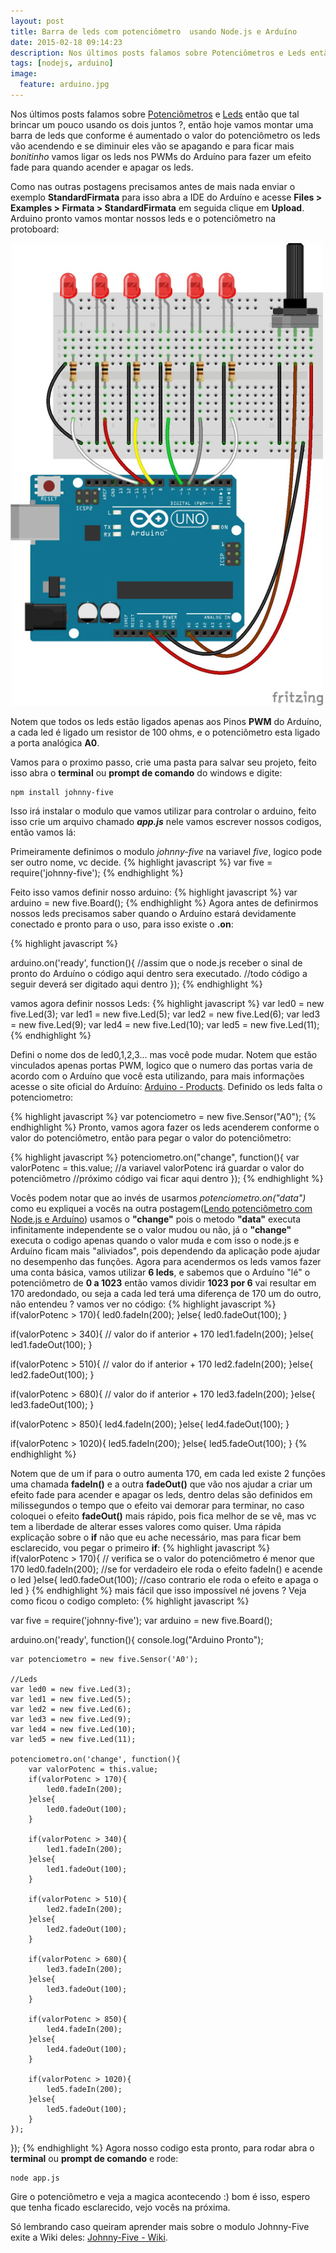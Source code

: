 ```yaml
---
layout: post
title: Barra de leds com potenciômetro  usando Node.js e Arduíno
date: 2015-02-18 09:14:23
description: Nos últimos posts falamos sobre Potenciômetros e Leds então que tal brincar um pouco usando os dois juntos ?, vamos montar uma barra de leds que conforme é aumentado o valor do potenciômetro os leds vão acendendo e se diminuir eles apagaram e para ficar mais *bonitinho* vamos ligar os leds nos PWMs do Arduíno para fazer um efeito fade para quando acender e apagar os leds.
tags: [nodejs, arduino]
image:
  feature: arduino.jpg
---
```

Nos últimos posts falamos sobre [Potenciômetros](https://pedrohs.github.io/lendo-potenciometro/) e [Leds](https://pedrohs.github.io/controlando-led-com-botao/) então que tal brincar um pouco usando os dois juntos ?, então hoje vamos montar uma barra de leds que conforme é aumentado o valor do potenciômetro os leds vão acendendo e se diminuir eles vão se apagando e para ficar mais *bonitinho* vamos ligar os leds nos PWMs do Arduíno para fazer um efeito fade para quando acender e apagar os leds.

Como nas outras postagens precisamos antes de mais nada enviar o exemplo **StandardFirmata** para isso abra a IDE do Arduíno e acesse **Files > Examples > Firmata > StandardFirmata** em seguida clique em **Upload**. Arduino pronto vamos montar nossos leds e o potenciômetro na protoboard: 

![Esquema de ligação dos leds e potenciômetro ao Arduíno](/images/img-posts/esquema-barra-de-leds-potenciometro.jpg)

Notem que todos os leds estão ligados apenas aos Pinos **PWM** do Arduíno, a cada led é ligado um resistor de 100 ohms, e o potenciômetro esta ligado a porta analógica **A0**.

Vamos para o proximo passo, crie uma pasta para salvar seu projeto, feito isso abra o **terminal** ou **prompt de comando** do windows e digite:

    npm install johnny-five

Isso irá instalar o modulo que vamos utilizar para controlar o arduino, feito isso crie um arquivo chamado ***app.js*** nele vamos escrever nossos codigos, então vamos lá:

Primeiramente definimos o modulo *johnny-five* na variavel *five*, logico pode ser outro nome, vc decide.
{% highlight javascript %}
    var five = require('johnny-five'); 
{% endhighlight %}

Feito isso vamos definir nosso arduino:
{% highlight javascript %}
var arduino = new five.Board();
{% endhighlight %}
Agora antes de definirmos nossos leds precisamos saber quando o Arduíno estará devidamente conectado e pronto para o uso, para isso existe o **.on**:

{% highlight javascript %}

arduino.on('ready', function(){ //assim que o node.js receber o sinal de pronto do Arduíno o código aqui dentro sera executado.
    //todo código a seguir deverá ser digitado aqui dentro 
});
{% endhighlight %}

vamos agora definir nossos Leds:
{% highlight javascript %}
var led0 = new five.Led(3);
var led1 = new five.Led(5);
var led2 = new five.Led(6);
var led3 = new five.Led(9);
var led4 = new five.Led(10);
var led5 = new five.Led(11);
{% endhighlight %}

Defini o nome dos de led0,1,2,3... mas você pode mudar. Notem que estão vinculados apenas portas PWM, logico que o numero das portas varia de acordo com o Arduíno que você esta utilizando, para mais informações acesse o site oficial do Arduíno: [Arduino - Products](http://arduino.cc/en/Main/Products).
Definido os leds falta o potenciometro:

{% highlight javascript %}
var potenciometro = new five.Sensor("A0");
{% endhighlight %}
Pronto, vamos agora fazer os leds acenderem conforme o valor do potenciômetro, então para pegar o valor do potenciômetro: 

{% highlight javascript %}
potenciometro.on("change", function(){
    var valorPotenc = this.value; //a variavel valorPotenc irá guardar o valor do potenciômetro
	//próximo código vai ficar aqui dentro 
});
{% endhighlight %}

Vocês podem notar que ao invés de usarmos *potenciometro.on("data")* como eu expliquei a vocês na outra postagem([Lendo potenciômetro com Node.js e Arduíno](https://pedrohs.github.io/lendo-potenciometro/)) usamos o **"change"** pois o metodo **"data"** executa infinitamente independente se o valor mudou ou não, já o **"change"** executa o codigo apenas quando o valor muda e com isso o node.js e Arduíno ficam mais "aliviados", pois dependendo da aplicação pode ajudar no desempenho das funções.
Agora para acendermos os leds vamos fazer uma conta básica, vamos utilizar **6 leds**, e sabemos que o Arduíno "lé" o potenciômetro de **0 a 1023** então vamos dividir **1023 por 6** vai resultar em 170 aredondado, ou seja a cada led terá uma diferença de 170 um do outro, não entendeu ? vamos ver no código: 
{% highlight javascript %}
if(valorPotenc > 170){
	led0.fadeIn(200);
}else{
	led0.fadeOut(100);
}

if(valorPotenc > 340){ // valor do if anterior + 170
	led1.fadeIn(200);
}else{
	led1.fadeOut(100);
}

if(valorPotenc > 510){ // valor do if anterior + 170
	led2.fadeIn(200);
}else{
	led2.fadeOut(100);
}

if(valorPotenc > 680){ // valor do if anterior + 170
	led3.fadeIn(200);
}else{
	led3.fadeOut(100);
}

if(valorPotenc > 850){
	led4.fadeIn(200);
}else{
	led4.fadeOut(100);
}

if(valorPotenc > 1020){
	led5.fadeIn(200);
}else{
	led5.fadeOut(100);
}
{% endhighlight %}

Notem que de um if para o outro aumenta 170, em cada led existe 2 funções uma chamada **fadeIn()** e a outra **fadeOut()** que vão nos ajudar a criar um efeito fade para acender e apagar os leds, dentro delas são definidos em milissegundos o tempo que o efeito vai demorar para terminar, no caso coloquei o efeito **fadeOut()** mais rápido, pois fica melhor de se vê, mas vc tem a liberdade de alterar esses valores como quiser.
Uma rápida explicação sobre o **if** não que eu ache necessário, mas para ficar bem esclarecido, vou pegar o primeiro **if**:
{% highlight javascript %}
if(valorPotenc > 170){ // verifica se o valor do potenciômetro é menor que 170
	led0.fadeIn(200); //se for verdadeiro ele roda o efeito fadeIn() e acende o led
}else{
  	led0.fadeOut(100); //caso contrario ele roda o efeito e apaga o led 
}
{% endhighlight %}
mais fácil que isso impossível né jovens ?
Veja como ficou o codigo completo:
{% highlight javascript %}

var five = require('johnny-five');
var arduino = new five.Board();

arduino.on('ready', function(){
	console.log("Arduino Pronto");

	var potenciometro = new five.Sensor('A0');

	//Leds
	var led0 = new five.Led(3);
	var led1 = new five.Led(5);
	var led2 = new five.Led(6);
	var led3 = new five.Led(9);
	var led4 = new five.Led(10);
	var led5 = new five.Led(11);

	potenciometro.on('change', function(){
		var valorPotenc = this.value;
		if(valorPotenc > 170){
			led0.fadeIn(200);
		}else{
			led0.fadeOut(100);
		}

		if(valorPotenc > 340){
			led1.fadeIn(200);
		}else{
			led1.fadeOut(100);
		}

		if(valorPotenc > 510){
			led2.fadeIn(200);
		}else{
			led2.fadeOut(100);
		}

		if(valorPotenc > 680){
			led3.fadeIn(200);
		}else{
			led3.fadeOut(100);
		}

		if(valorPotenc > 850){
			led4.fadeIn(200);
		}else{
			led4.fadeOut(100);
		}

		if(valorPotenc > 1020){
			led5.fadeIn(200);
		}else{
			led5.fadeOut(100);
		}
	});
});
{% endhighlight %}
Agora nosso codigo esta pronto, para rodar abra o **terminal** ou **prompt de comando** e rode:

    node app.js 

Gire o potenciômetro e veja a magica acontecendo :) bom é isso, espero que tenha ficado esclarecido, vejo vocês na próxima.

Só lembrando caso queiram aprender mais sobre o modulo Johnny-Five exite a Wiki deles: [Johnny-Five - Wiki](https://github.com/rwaldron/johnny-five/wiki).